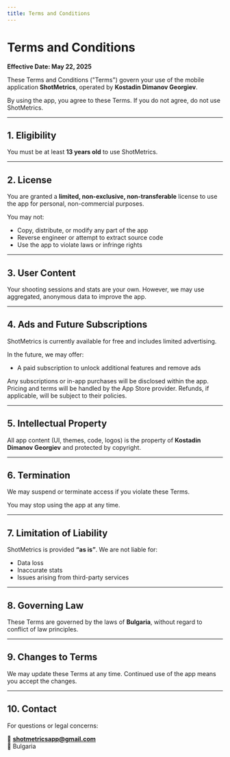 ```yaml
---
title: Terms and Conditions
---
```


# Terms and Conditions

**Effective Date: May 22, 2025**

These Terms and Conditions ("Terms") govern your use of the mobile application **ShotMetrics**, operated by **Kostadin Dimanov Georgiev**.

By using the app, you agree to these Terms. If you do not agree, do not use ShotMetrics.

---

## 1. Eligibility

You must be at least **13 years old** to use ShotMetrics.

---

## 2. License

You are granted a **limited, non-exclusive, non-transferable** license to use the app for personal, non-commercial purposes.

You may not:
- Copy, distribute, or modify any part of the app
- Reverse engineer or attempt to extract source code
- Use the app to violate laws or infringe rights

---

## 3. User Content

Your shooting sessions and stats are your own. However, we may use aggregated, anonymous data to improve the app.

---

## 4. Ads and Future Subscriptions

ShotMetrics is currently available for free and includes limited advertising.

In the future, we may offer:
- A paid subscription to unlock additional features and remove ads

Any subscriptions or in-app purchases will be disclosed within the app. Pricing and terms will be handled by the App Store provider. Refunds, if applicable, will be subject to their policies.

---

## 5. Intellectual Property

All app content (UI, themes, code, logos) is the property of **Kostadin Dimanov Georgiev** and protected by copyright.

---

## 6. Termination

We may suspend or terminate access if you violate these Terms.

You may stop using the app at any time.

---

## 7. Limitation of Liability

ShotMetrics is provided **“as is”**. We are not liable for:
- Data loss
- Inaccurate stats
- Issues arising from third-party services

---

## 8. Governing Law

These Terms are governed by the laws of **Bulgaria**, without regard to conflict of law principles.

---

## 9. Changes to Terms

We may update these Terms at any time. Continued use of the app means you accept the changes.

---

## 10. Contact

For questions or legal concerns:

📧 **shotmetricsapp@gmail.com**  
📍 Bulgaria

